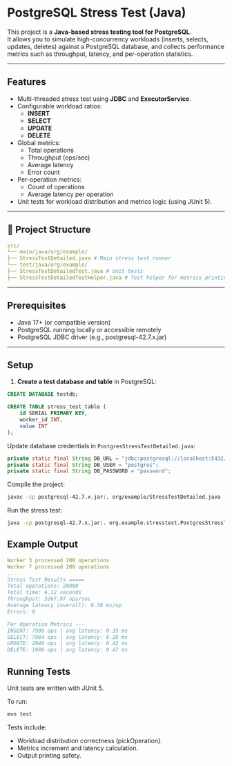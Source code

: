 # PostgreSQL Stress Test (Java)

This project is a **Java-based stress testing tool for PostgreSQL**.  
It allows you to simulate high-concurrency workloads (inserts, selects, updates, deletes) against a PostgreSQL database, and collects performance metrics such as throughput, latency, and per-operation statistics.

---

## Features

- Multi-threaded stress test using **JDBC** and **ExecutorService**.
- Configurable workload ratios:
    - **INSERT**
    - **SELECT**
    - **UPDATE**
    - **DELETE**
- Global metrics:
    - Total operations
    - Throughput (ops/sec)
    - Average latency
    - Error count
- Per-operation metrics:
    - Count of operations
    - Average latency per operation
- Unit tests for workload distribution and metrics logic (using JUnit 5).

---

## 📂 Project Structure

```yaml
src/
└── main/java/org/example/
├── StressTestDetailed.java # Main stress test runner 
└── test/java/org/example/
├── StressTestDetailedTest.java # Unit tests
├── StressTestDetailedTestHelper.java # Test helper for metrics printing
```

---

## Prerequisites

- Java 17+ (or compatible version)
- PostgreSQL running locally or accessible remotely
- PostgreSQL JDBC driver (e.g., postgresql-42.7.x.jar)

---

## Setup

1. **Create a test database and table** in PostgreSQL:

```sql
CREATE DATABASE testdb;

CREATE TABLE stress_test_table (
    id SERIAL PRIMARY KEY,
    worker_id INT,
    value INT
);
```

Update database credentials in `PostgresStressTestDetailed.java`:

```java
private static final String DB_URL = "jdbc:postgresql://localhost:5432/testdb";
private static final String DB_USER = "postgres";
private static final String DB_PASSWORD = "password";
```

Compile the project:

```bash
javac -cp postgresql-42.7.x.jar:. org/example/StressTestDetailed.java
```

Run the stress test:

```bash
java -cp postgresql-42.7.x.jar:. org.example.stresstest.PostgresStressTestDetailed
```

## Example Output
```yaml
Worker 3 processed 200 operations
Worker 7 processed 200 operations
...
Stress Test Results =====
Total operations: 20000
Total time: 6.12 seconds
Throughput: 3267.97 ops/sec
Average latency (overall): 0.30 ms/op
Errors: 0

Per Operation Metrics ---
INSERT: 7980 ops | avg latency: 0.35 ms
SELECT: 7984 ops | avg latency: 0.28 ms
UPDATE: 2048 ops | avg latency: 0.42 ms
DELETE: 1988 ops | avg latency: 0.47 ms
```

## Running Tests
Unit tests are written with JUnit 5.

To run:

```bash
mvn test
```

Tests include:

- Workload distribution correctness (pickOperation).
- Metrics increment and latency calculation.
- Output printing safety.